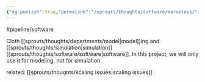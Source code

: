 ```yaml
---
{"dg-publish":true,"permalink":"/sprouts/thoughts/software/marvelous/","hide":true}
---
```


#pipeline/software 

Cloth [[sprouts/thoughts/departments/model\|model]]ing and [[sprouts/thoughts/simulation\|simulation]] [[sprouts/thoughts/software/software\|software]]. In this project, we will only use it for modeling, not for simulation.

related: [[sprouts/thoughts/scaling issues\|scaling issues]]